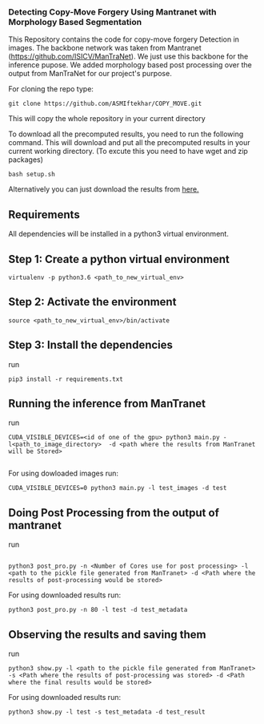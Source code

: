 ### Detecting Copy-Move Forgery Using Mantranet with Morphology Based Segmentation
This Repository contains the code for copy-move forgery Detection in images. The backbone network was taken from Mantranet (https://github.com/ISICV/ManTraNet). We just use this backbone for the inference pupose. We added morphology based post processing over the output from ManTraNet for our project's purpose.
   
For cloning the repo type:

```
git clone https://github.com/ASMIftekhar/COPY_MOVE.git

```

This will copy the whole repository in your current directory

To download all the precomputed results, you need to run the following command. This will download and put all the precomputed results in your current working directory. (To excute this you need to have wget and zip packages)
 
```
bash setup.sh

```
Alternatively you can just download the results from [here.](https://drive.google.com/drive/u/1/folders/1cu1V81JcHj3o_VhCC4x1RlGieWEe2naN)

## Requirements
All dependencies will be installed in a python3 virtual environment.

## Step 1: Create a python virtual environment

```
virtualenv -p python3.6 <path_to_new_virtual_env>
```
## Step 2: Activate the environment


```
source <path_to_new_virtual_env>/bin/activate
```

## Step 3: Install the dependencies

run 
```
pip3 install -r requirements.txt
```


## Running the inference from ManTranet

run
```
CUDA_VISIBLE_DEVICES=<id of one of the gpu> python3 main.py -l<path_to_image_directory>  -d <path where the results from ManTranet will be Stored>


```
For using dowloaded images run:
```
CUDA_VISIBLE_DEVICES=0 python3 main.py -l test_images -d test

```

## Doing Post Processing from the output of mantranet

run
```

python3 post_pro.py -n <Number of Cores use for post processing> -l <path to the pickle file generated from ManTranet> -d <Path where the results of post-processing would be stored>

```
For using downloaded results run:
```
python3 post_pro.py -n 80 -l test -d test_metadata 

```

## Observing the results and saving them

run
```
python3 show.py -l <path to the pickle file generated from ManTranet> -s <Path where the results of post-processing was stored> -d <Path where the final results would be stored>

```
For using downloaded results run:
```
python3 show.py -l test -s test_metadata -d test_result
 

```


